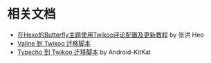 # 相关文档

* [在Hexo的Butterfly主题使用Twikoo评论配置及更新教程](https://blog.zhheo.com/p/2e6bbbd0.html) by 张洪 Heo
* [Valine 到 Twikoo 迁移脚本](https://github.com/imaegoo/twikoo-import-tools)
* [Typecho 到 Twikoo 迁移脚本](https://github.com/Android-KitKat/twikoo-import-tools-typecho) by Android-KitKat
